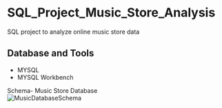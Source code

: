 # SQL_Project_Music_Store_Analysis
SQL project to analyze online music store data

## Database and Tools
* MYSQL
* MYSQL Workbench

Schema- Music Store Database  
![MusicDatabaseSchema](https://user-images.githubusercontent.com/112153548/213707717-bfc9f479-52d9-407b-99e1-e94db7ae10a3.png)
